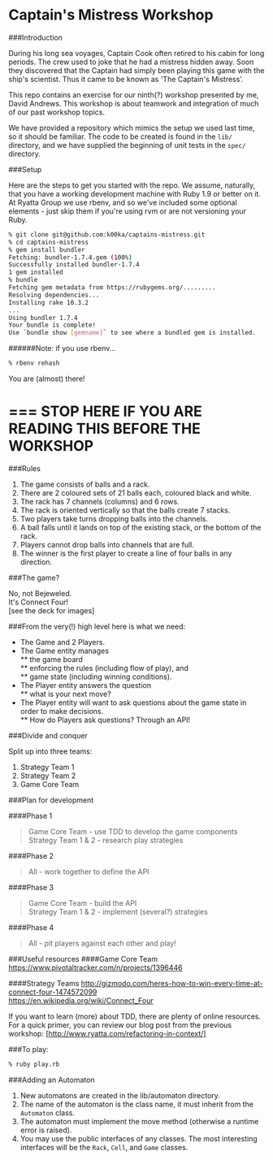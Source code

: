 Captain's Mistress Workshop
===========================

###Introduction

During his long sea voyages, Captain Cook often retired to his cabin for long periods. The crew used to joke that he had a mistress hidden away. Soon they discovered that the Captain had simply been playing this game with the ship's scientist. Thus it came to be known as 'The Captain's Mistress’.

This repo contains an exercise for our ninth(?) workshop presented by me, David Andrews. This workshop is about teamwork and integration of much of our past workshop topics.

We have provided a repository which mimics the setup we used last time, so it should be familiar. The code to be created is found in the ``lib/`` directory, and we have supplied the beginning of unit tests in the ``spec/`` directory.

###Setup

Here are the steps to get you started with the repo. We assume, naturally, that you have a working development machine with Ruby 1.9 or better on it. At Ryatta Group we use rbenv, and so we've included some optional elements - just skip them if you're using rvm or are not versioning your Ruby.

```sh
% git clone git@github.com:k00ka/captains-mistress.git
% cd captains-mistress
% gem install bundler
Fetching: bundler-1.7.4.gem (100%)
Successfully installed bundler-1.7.4
1 gem installed
% bundle
Fetching gem metadata from https://rubygems.org/.........
Resolving dependencies...
Installing rake 10.3.2
...
Using bundler 1.7.4
Your bundle is complete!
Use `bundle show [gemname]` to see where a bundled gem is installed.
```
######Note: if you use rbenv...
```sh
% rbenv rehash
```
You are (almost) there!

===
STOP HERE IF YOU ARE READING THIS BEFORE THE WORKSHOP
===

###Rules

1. The game consists of balls and a rack.  
1. There are 2 coloured sets of 21 balls each, coloured black and white.  
1. The rack has 7 channels (columns) and 6 rows.  
1. The rack is oriented vertically so that the balls create 7 stacks.  
1. Two players take turns dropping balls into the channels.  
1. A ball falls until it lands on top of the existing stack, or the bottom of the rack.  
1. Players cannot drop balls into channels that are full.  
1. The winner is the first player to create a line of four balls in any direction.  

###The game?

No, not Bejeweled.  
It's Connect Four!  
[see the deck for images]  

###From the very(!) high level here is what we need:

* The Game and 2 Players.  
* The Game entity manages  
** the game board  
** enforcing the rules (including flow of play), and  
** game state (including winning conditions).  
* The Player entity answers the question  
** what is your next move?
* The Player entity will want to ask questions about the game state in order to make decisions.  
** How do Players ask questions? Through an API!

###Divide and conquer

Split up into three teams:

1. Strategy Team 1  
1. Strategy Team 2  
1. Game Core Team  

###Plan for development

####Phase 1
> Game Core Team - use TDD to develop the game components  
> Strategy Team 1 & 2 - research play strategies  

####Phase 2
> All - work together to define the API  

####Phase 3
> Game Core Team - build the API  
> Strategy Team 1 & 2 - implement (several?) strategies  

####Phase 4
> All - pit players against each other and play!  


###Useful resources
####Game Core Team
https://www.pivotaltracker.com/n/projects/1396446  

####Strategy Teams
http://gizmodo.com/heres-how-to-win-every-time-at-connect-four-1474572099  
https://en.wikipedia.org/wiki/Connect_Four  


If you want to learn (more) about TDD, there are plenty of online resources. For a quick primer, you can review our blog post from the previous workshop: [http://www.ryatta.com/refactoring-in-context/]

###To play:
```sh
% ruby play.rb
```

###Adding an Automaton
1. New automatons are created in the lib/automaton directory.
1. The name of the automaton is the class name, it must inherit from the ``Automaton`` class.
1. The automaton must implement the move method (otherwise a runtime error is raised).
1. You may use the public interfaces of any classes. The most interesting interfaces will be the ``Rack``, ``Cell``, and ``Game`` classes.
